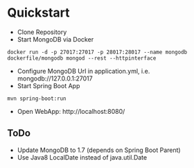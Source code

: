 # Quickstart

- Clone Repository
- Start MongoDB via Docker

```
docker run -d -p 27017:27017 -p 28017:28017 --name mongodb dockerfile/mongodb mongod --rest --httpinterface
```

- Configure MongoDB Url in application.yml, i.e. mongodb://127.0.0.1:27017
- Start Spring Boot App

```
mvn spring-boot:run
```

- Open WebApp: http://localhost:8080/


## ToDo

- Update MongoDB to 1.7 (depends on Spring Boot Parent)
- Use Java8 LocalDate instead of java.util.Date
